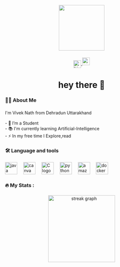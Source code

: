 <div align="center">
  <img height="150" src="https://media.giphy.com/media/M9gbBd9nbDrOTu1Mqx/giphy.gif"  />
</div>

###

<div align="center">
  <a href="https://www.linkedin.com/in/vivek-nath-835261323" target="_blank">
  <img src="https://content.linkedin.com/content/dam/me/business/en-us/amp/xbu/linkedin-revised-brand-guidelines/home/fg/brand-homepg-guidance-linkedin-logo-dsk-v01.jpg.original.jpg" 
       alt="LinkedIn Logo" 
       height="25" 
       style="vertical-align:middle;">
</a>
  <a href="https://leetcode.com/u/VivekNath__/"target="_blank">
  <img src="https://assets.leetcode.com/static_assets/others/lc_thanksgiving_meta.png" height="25" alt="youtube logo"  />
  </a>

###

<h1 align="center">hey there 👋</h1>

###

<h3 align="left">👩‍💻  About Me</h3>

###

<p align="left">I'm Vivek Nath from Dehradun Uttarakhand <br><br>- 🔭 I’m a Student <br>- 📚 I'm currently learning Artificial-Intelligence <br>- ⚡ In my free time I Explore,read</p>

###

<h3 align="left">🛠 Language and tools</h3>

###

<div align="left">
  <img src="https://upload.wikimedia.org/wikipedia/en/thumb/3/30/Java_programming_language_logo.svg/800px-Java_programming_language_logo.svg.png" height="40" alt="java logo"  />
  <img width="12" />
  <img src="https://logos-world.net/wp-content/uploads/2020/02/Canva-Logo.png" height="40" alt="canva logo"  />
  <img width="12" />
  <img src="https://upload.wikimedia.org/wikipedia/commons/1/18/C_Programming_Language.svg" height="40" alt="C logo"  />
  <img width="12" />
  <img src="https://toppng.com/uploads/small/11735761603aulgsrzziznj5p3rw7p1ohi6ribgtofje4ps1956oaxqoccbgqmgaqouhgmhhebxfk1wjiya6arsaayaptuqyber2sjdanzpqjou.webp" height="40" alt="python logo"  />
  <img width="12" />
  <img src="https://cdn.jsdelivr.net/gh/devicons/devicon/icons/amazonwebservices/amazonwebservices-line-wordmark.svg" height="40" alt="amazonwebservices logo"  />
  <img width="12" />
  <img src="https://cdn.jsdelivr.net/gh/devicons/devicon/icons/docker/docker-plain-wordmark.svg" height="40" alt="docker logo"  />
</div>

###

<h3 align="left">🔥   My Stats :</h3>

###

<div align="center">
  <img src="https://streak-stats.demolab.com?user=viveknath&locale=en&mode=daily&theme=dark&hide_border=false&border_radius=5&order=3" height="220" alt="streak graph"  />
</div>

